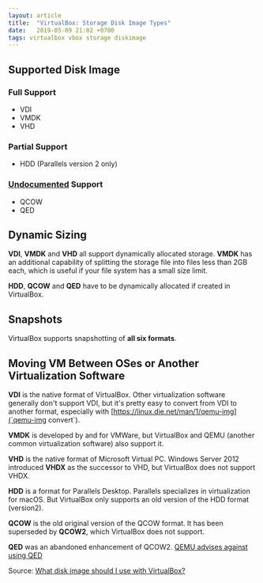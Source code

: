 ```yaml
---
layout: article
title:  "VirtualBox: Storage Disk Image Types"
date:   2019-05-09 21:02 +0700
tags: virtualbox vbox storage diskimage
---
```


## Supported Disk Image

### Full Support

- VDI
- VMDK
- VHD

### Partial Support

- HDD (Parallels version 2 only)

### [Undocumented](https://www.virtualbox.org/svn/vbox/trunk/src/VBox/Storage/) Support

- QCOW
- QED

## Dynamic Sizing

**VDI**, **VMDK** and **VHD** all support dynamically allocated storage. **VMDK** has an additional capability of splitting the storage file into files less than 2GB each, which is useful if your file system has a small size limit.

**HDD**, **QCOW** and **QED** have to be dynamically allocated if created in VirtualBox.

## Snapshots

VirtualBox supports snapshotting of **all six formats**.

## Moving VM Between OSes or Another Virtualization Software

**VDI** is the native format of VirtualBox. Other virtualization software generally don't support VDI, but it's pretty easy to convert from VDI to another format, especially with [https://linux.die.net/man/1/qemu-img](`qemu-img convert`).

**VMDK** is developed by and for VMWare, but VirtualBox and QEMU (another common virtualization software) also support it.

**VHD** is the native format of Microsoft Virtual PC. Windows Server 2012 introduced **VHDX** as the successor to VHD, but VirtualBox does not support VHDX.

**HDD** is a format for Parallels Desktop. Parallels specializes in virtualization for macOS.
But VirtualBox only supports an old version of the HDD format (version2).

**QCOW** is the old original version of the QCOW format. It has been superseded by **QCOW2**, which VirtualBox does not support.

**QED** was an abandoned enhancement of QCOW2. [QEMU advises against using QED](https://wiki.qemu.org/Features/QED)

Source: [What disk image should I use with VirtualBox?](https://superuser.com/questions/360517/what-disk-image-should-i-use-with-virtualbox-vdi-vmdk-vhd-or-hdd)